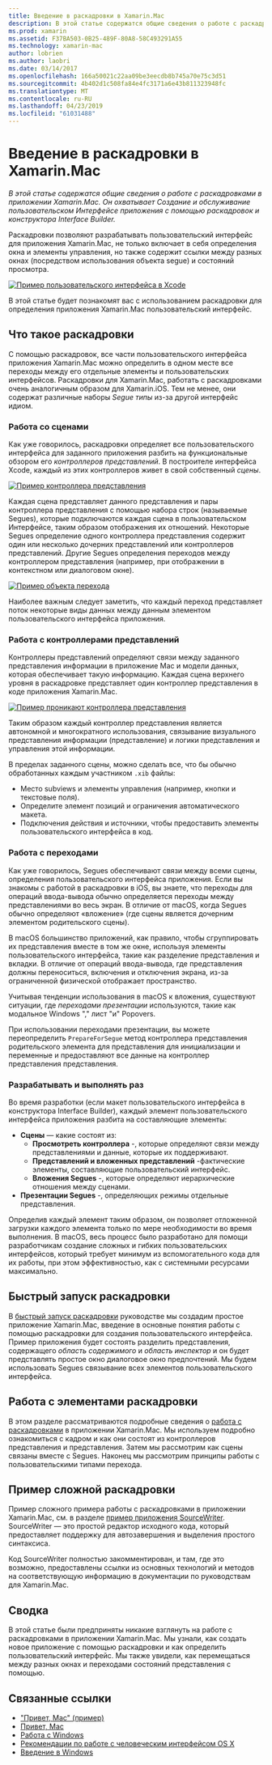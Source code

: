 ```yaml
---
title: Введение в раскадровки в Xamarin.Mac
description: В этой статье содержатся общие сведения о работе с раскадровками в приложении Xamarin.Mac. В ней описывается создание и обслуживание пользовательского интерфейса приложения с помощью раскадровок и конструктора Interface Builder.
ms.prod: xamarin
ms.assetid: F37BA503-0B25-489F-80A8-58C493291A55
ms.technology: xamarin-mac
author: lobrien
ms.author: laobri
ms.date: 03/14/2017
ms.openlocfilehash: 166a50021c22aa09be3eecdb8b745a70e75c3d51
ms.sourcegitcommit: 4b402d1c508fa84e4fc3171a6e43b811323948fc
ms.translationtype: MT
ms.contentlocale: ru-RU
ms.lasthandoff: 04/23/2019
ms.locfileid: "61031488"
---
```

# <a name="introduction-to-storyboards-in-xamarinmac"></a>Введение в раскадровки в Xamarin.Mac

_В этой статье содержатся общие сведения о работе с раскадровками в приложении Xamarin.Mac. Он охватывает Создание и обслуживание пользовательском Интерфейсе приложения с помощью раскадровок и конструктора Interface Builder._

Раскадровки позволяют разрабатывать пользовательский интерфейс для приложения Xamarin.Mac, не только включает в себя определения окна и элементы управления, но также содержит ссылки между разных окнах (посредством использования объекта segue) и состояний просмотра.

[![](images/intro01.png "Пример пользовательского интерфейса в Xcode")](images/intro01.png#lightbox)

В этой статье будет познакомят вас с использованием раскадровки для определения приложения Xamarin.Mac пользовательский интерфейс.

<a name="What-are-Storyboards" />

## <a name="what-are-storyboards"></a>Что такое раскадровки

С помощью раскадровок, все части пользовательского интерфейса приложения Xamarin.Mac можно определить в одном месте все переходы между его отдельные элементы и пользовательских интерфейсов. Раскадровки для Xamarin.Mac, работать с раскадровками очень аналогичным образом для Xamarin.iOS. Тем не менее, они содержат различные наборы _Segue типы_ из-за другой интерфейс идиом.

<a name="Working-with-Scenes" />

### <a name="working-with-scenes"></a>Работа со сценами

Как уже говорилось, раскадровки определяет все пользовательского интерфейса для заданного приложения разбить на функциональные обзором его _контроллеров представлений_. В построителе интерфейса Xcode, каждый из этих контроллеров живет в свой собственный _сцены_.

[![](images/intro02.png "Пример контроллера представления")](images/intro02.png#lightbox)

Каждая сцена представляет данного представления и пары контроллера представления с помощью набора строк (называемые Segues), которые подключаются каждая сцена в пользовательском Интерфейсе, таким образом отображения их отношений. Некоторые Segues определение одного контроллера представления содержит один или несколько дочерних представлений или контроллеров представлений. Другие Segues определения переходов между контроллером представления (например, при отображении в контекстном или диалоговом окне). 

[![](images/intro03.png "Пример объекта перехода")](images/intro03.png#lightbox)

Наиболее важным следует заметить, что каждый переход представляет поток некоторые виды данных между данным элементом пользовательского интерфейса приложения.

<a name="Working-with-View-Controllers" />

### <a name="working-with-view-controllers"></a>Работа с контроллерами представлений

Контроллеры представлений определяют связи между заданного представления информации в приложение Mac и модели данных, которая обеспечивает такую информацию. Каждая сцена верхнего уровня в раскадровке представляет один контроллер представления в коде приложения Xamarin.Mac.

[![](images/intro04.png "Пример проникают контроллера представления")](images/intro04.png#lightbox)

Таким образом каждый контроллер представления является автономной и многократного использования, связывание визуального представления информации (представление) и логики представления и управления этой информации.

В пределах заданного сцены, можно сделать все, что бы обычно обработанных каждым участником `.xib` файлы: 

 - Место subviews и элементы управления (например, кнопки и текстовые поля).
 - Определите элемент позиций и ограничения автоматического макета.
 - Подключения действия и источники, чтобы предоставить элементы пользовательского интерфейса в код.

<a name="Working-with-Segues" />

### <a name="working-with-segues"></a>Работа с переходами

Как уже говорилось, Segues обеспечивают связи между всеми сцены, определения пользовательского интерфейса приложения. Если вы знакомы с работой в раскадровки в iOS, вы знаете, что переходы для операций ввода-вывода обычно определяется переходы между представлениями во весь экран. В отличие от macOS, когда Segues обычно определяют «вложение» (где сцены является дочерним элементом родительского сцены).

В macOS большинство приложений, как правило, чтобы сгруппировать их представления вместе в том же окне, используя элементы пользовательского интерфейса, такие как разделение представления и вкладки. В отличие от операций ввода-вывода, где представления должны переноситься, включения и отключения экрана, из-за ограниченной физической отображает пространство.

Учитывая тенденции использования в macOS к вложения, существуют ситуации, где _переходами презентации_ используются, такие как модальное Windows "," лист "и" Popovers.

При использовании переходами презентации, вы можете переопределить `PrepareForSegue` метод контроллера представления родительского элемента для представления для инициализации и переменные и предоставляют все данные на контроллер представления представления.

<a name="Design-and-Run-Times" />

### <a name="design-and-run-times"></a>Разрабатывать и выполнять раз

Во время разработки (если макет пользовательского интерфейса в конструктора Interface Builder), каждый элемент пользовательского интерфейса приложения разбита на составляющие элементы:

- **Сцены** — какие состоят из:
    - **Просмотреть контроллера** -, которые определяют связи между представлениями и данные, которые их поддерживают.
    - **Представлений и вложенных представлений** -фактические элементы, составляющие пользовательский интерфейс.
    - **Вложения Segues** -, которые определяют иерархические отношения между сценами.
- **Презентации Segues** -, определяющих режимы отдельные представления. 

Определив каждый элемент таким образом, он позволяет отложенной загрузки каждого элемента только по мере необходимости во время выполнения. В macOS, весь процесс было разработано для помощи разработчикам создание сложных и гибких пользовательских интерфейсов, который требует минимум из вспомогательного кода для их работы, при этом эффективностью, как с системными ресурсами максимально.

<a name="Storyboard-Quick-Start" />

## <a name="storyboard-quick-start"></a>Быстрый запуск раскадровки

В [быстрый запуск раскадровки](~/mac/platform/storyboards/quickstart.md) руководстве мы создадим простое приложение Xamarin.Mac, введение в основные понятия работы с помощью раскадровки для создания пользовательского интерфейса. Пример приложения будет состоять разделить представления, содержащего _область содержимого_ и _область инспектор_ и он будет представлять простое окно диалоговое окно предпочтений. Мы будем использовать Segues связывание всех элементов пользовательского интерфейса.

<a name="Working-with-Storyboards" />

## <a name="working-with-storyboards"></a>Работа с элементами раскадровки

В этом разделе рассматриваются подробные сведения о [работа с раскадровками](~/mac/platform/storyboards/indepth.md) в приложении Xamarin.Mac. Мы используем подробно ознакомиться с кадром и как они состоят из контроллеров представления и представления. Затем мы рассмотрим как сцены связаны вместе с Segues. Наконец мы рассмотрим принципы работы с пользовательскими типами перехода. 

<a name="Complex-Storyboard-Example" />

## <a name="complex-storyboard-example"></a>Пример сложной раскадровки

Пример сложного примера работы с раскадровками в приложении Xamarin.Mac, см. в разделе [пример приложения SourceWriter](https://developer.xamarin.com/samples/mac/SourceWriter/). SourceWriter — это простой редактор исходного кода, который предоставляет поддержку для автозавершения и выделения простого синтаксиса.

Код SourceWriter полностью закомментирован, и там, где это возможно, предоставлены ссылки из основных технологий и методов на соответствующую информацию в документации по руководствам для Xamarin.Mac.

<a name="Summary" />

## <a name="summary"></a>Сводка

В этой статье были предприняты никакие взглянуть на работе с раскадровками в приложении Xamarin.Mac. Мы узнали, как создать новое приложение с помощью раскадровки и как определить пользовательский интерфейс. Мы также увидели, как перемещаться между разных окнах и переходами состояний представления с помощью.


## <a name="related-links"></a>Связанные ссылки

- ["Привет, Mac" (пример)](https://developer.xamarin.com/samples/mac/Hello_Mac/)
- [Привет, Mac](~/mac/get-started/hello-mac.md)
- [Работа с Windows](~/mac/user-interface/window.md)
- [Рекомендации по работе с человеческим интерфейсом OS X](https://developer.apple.com/library/mac/documentation/UserExperience/Conceptual/OSXHIGuidelines/)
- [Введение в Windows](https://developer.apple.com/library/mac/documentation/Cocoa/Conceptual/WinPanel/Introduction.html#//apple_ref/doc/uid/10000031-SW1)
